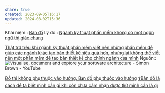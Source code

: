 ```yaml
---
share: true
created: 2023-09-05T16:17
updated: 2024-08-02T15:36
---
```

Khái niệm:: [Bản đồ](../../../%CE%9E%20Kh%C3%A1i%20ni%E1%BB%87m/Nh%E1%BA%ADn%20th%E1%BB%A9c/C%C3%B4ng%20c%E1%BB%A5%20ngh%C4%A9/B%E1%BA%A3n%20%C4%91%E1%BB%93.md)
Lý do:: [Ngành kỹ thuật phần mềm không có một ngôn ngữ thị giác chung](./Ng%C3%A0nh%20k%E1%BB%B9%20thu%E1%BA%ADt%20ph%E1%BA%A7n%20m%E1%BB%81m%20kh%C3%B4ng%20c%C3%B3%20m%E1%BB%99t%20ng%C3%B4n%20ng%E1%BB%AF%20th%E1%BB%8B%20gi%C3%A1c%20chung.md) 

[Thật trớ trêu khi ngành kỹ thuật phần mềm viết nên những phần mềm để giúp các ngành khác tạo bản thiết kế hiệu quả hơn, nhưng lại không thể viết nên một phần mềm để tạo bản thiết kế cho chính ngành của mình](./Ng%C3%A0nh%20k%E1%BB%B9%20thu%E1%BA%ADt%20ph%E1%BA%A7n%20m%E1%BB%81m%20kh%C3%B4ng%20th%E1%BB%83%20vi%E1%BA%BFt%20n%C3%AAn%20m%E1%BB%99t%20ph%E1%BA%A7n%20m%E1%BB%81m%20%C4%91%E1%BB%83%20t%E1%BA%A1o%20b%E1%BA%A3n%20thi%E1%BA%BFt%20k%E1%BA%BF%20cho%20ch%C3%ADnh%20ng%C3%A0nh%20c%E1%BB%A7a%20m%C3%ACnh.md)
Nguồn:: ![Visualise, document and explore your software architecture - Simon Brown - YouTube](https://youtu.be/Ym9nhVZs89o?si=VFspKff5BpUvvQSH)

[Đồ thị không phụ thuộc vào hướng. Bản đồ phụ thuộc vào hướng](../../../Ngh%C4%A9%20v%E1%BB%81%20vi%E1%BB%87c%20ngh%C4%A9/M%C3%B4i%20tr%C6%B0%E1%BB%9Dng%20ngh%C4%A9,%20nh%E1%BA%ADn%20th%E1%BB%A9c%20t%C4%83ng%20c%C6%B0%E1%BB%9Dng/C%C3%B4ng%20c%E1%BB%A5%20ngh%C4%A9/%C4%90%E1%BB%93%20th%E1%BB%8B%20kh%C3%B4ng%20ph%E1%BB%A5%20thu%E1%BB%99c%20v%C3%A0o%20h%C6%B0%E1%BB%9Bng.%20B%E1%BA%A3n%20%C4%91%E1%BB%93%20ph%E1%BB%A5%20thu%E1%BB%99c%20v%C3%A0o%20h%C6%B0%E1%BB%9Bng.md)
[❓Bản đồ là cách để ta biết mình cần gì khi còn chưa cảm nhận được thứ mình cần là gì](../../../Ngh%C4%A9%20v%E1%BB%81%20vi%E1%BB%87c%20ngh%C4%A9/%E2%9D%93B%E1%BA%A3n%20%C4%91%E1%BB%93%20l%C3%A0%20c%C3%A1ch%20%C4%91%E1%BB%83%20ta%20bi%E1%BA%BFt%20m%C3%ACnh%20c%E1%BA%A7n%20g%C3%AC%20khi%20c%C3%B2n%20ch%C6%B0a%20c%E1%BA%A3m%20nh%E1%BA%ADn%20%C4%91%C6%B0%E1%BB%A3c%20th%E1%BB%A9%20m%C3%ACnh%20c%E1%BA%A7n%20l%C3%A0%20g%C3%AC.md)
